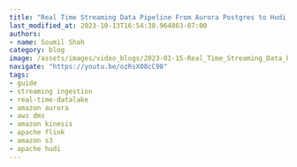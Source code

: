 ```yaml
---
title: "Real Time Streaming Data Pipeline From Aurora Postgres to Hudi with DMS , Kinesis and Flink |DEMO"
last_modified_at: 2023-10-13T16:54:38.964863-07:00
authors:
- name: Soumil Shah
category: blog
image: /assets/images/video_blogs/2023-01-15-Real_Time_Streaming_Data_Pipeline_From_Aurora_Postgres_to_Hudi_with_DMS_Kinesis_and_Flink_DEMO.png
navigate: "https://youtu.be/ozRsX08cC98"
tags:
- guide
- streaming ingestion
- real-time-datalake
- amazon aurora
- aws dms
- amazon kinesis
- apache flink
- amazon s3
- apache hudi
---
```

